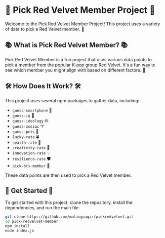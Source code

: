 # 🎵 Pick Red Velvet Member Project 🎵

Welcome to the Pick Red Velvet Member Project! This project uses a variety of data to pick a Red Velvet member. 🚀

## 📚 What is Pick Red Velvet Member? 📚

Pick Red Velvet Member is a fun project that uses various data points to pick a member from the popular K-pop group Red Velvet. It's a fun way to see which member you might align with based on different factors. 🎤

## 🛠️ How Does It Work? 🛠️

This project uses several npm packages to gather data, including:

- `guess-smartphone` 📱
- `guess-iq` 🧠
- `guess-ideology` 🌐
- `guess-zodiac` ♈
- `guess-pets` 🐶
- `lucky-rate` 🍀
- `health-rate` 💓
- `creativity-rate` 🎨
- `innovation-rate` 💡
- `resilience-rate` 🛡️
- `pick-bts-member` 🎵

These data points are then used to pick a Red Velvet member.

## 🚀 Get Started 🚀

To get started with this project, clone the repository, install the dependencies, and run the main file:

```bash
git clone https://github.com/malingnagir/pickredvelvet.git
cd pick-redvelvet-member
npm install
node index.js

